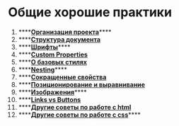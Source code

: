 # Общие хорошие практики



1. \*\*\*\*[**Организация проекта**](organizaciya-proekta.md)\*\*\*\*
2. \*\*\*\*[**Структура документа**](struktura-dokumenta.md)
3. \*\*\*\*[**Шрифты**](shrifty.md)\*\*\*\*
4. \*\*\*\*[**Custom Properties**](custom-properties.md)
5. \*\*\*\*[**О базовых стилях**](o-bazovykh-stilyakh.md)
6. \*\*\*\*[**Nesting**](nesting.md)\*\*\*\*
7. \*\*\*\*[**Сокращенные свойства**](sokrashennye-svoistva.md)
8. \*\*\*\*[**Позиционирование и выравнивание**](pozicionirovanie-i-vyravnivanie.md)
9. \*\*\*\*[**Изображения**](../css/izobrazheniya.md)\*\*\*\*
10. \*\*\*\*[**Links vs Buttons**](links-vs-buttons.md)
11. \*\*\*\*[**Другие советы по работе с html**](drugie-sovety-po-rabote-s-html.md)
12. \*\*\*\*[**Другие советы по работе с css**](drugie-sovety-po-rabote-s-css.md)\*\*\*\*

